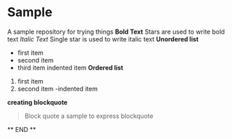 # Sample
A sample repository for trying things
**Bold Text**
Stars are used to write bold text
*Italic Text*
Single star is used to write italic text
**Unordered list**
- first item
- second item
- third item
    indented item
**Ordered list**
1. first item
2. second item
    -indented item

**creating blockquote**

> Block quote  a sample to express blockquote


** END **
